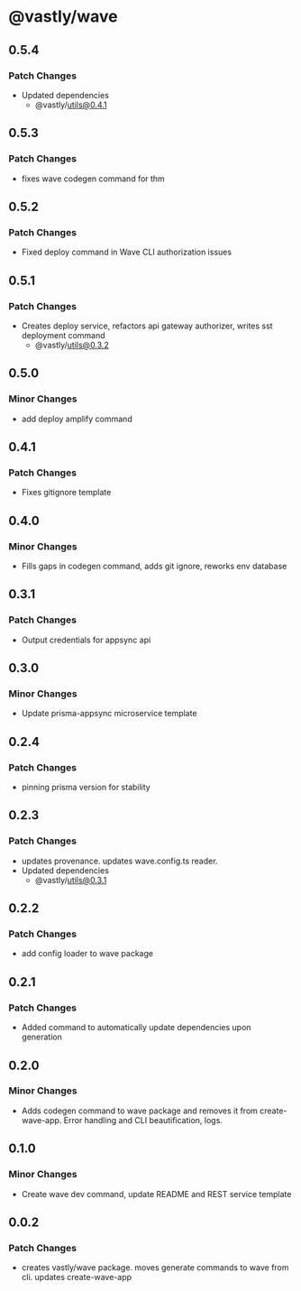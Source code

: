 # @vastly/wave

## 0.5.4

### Patch Changes

- Updated dependencies
  - @vastly/utils@0.4.1

## 0.5.3

### Patch Changes

- fixes wave codegen command for thm

## 0.5.2

### Patch Changes

- Fixed deploy command in Wave CLI authorization issues

## 0.5.1

### Patch Changes

- Creates deploy service, refactors api gateway authorizer, writes sst deployment command
  - @vastly/utils@0.3.2

## 0.5.0

### Minor Changes

- add deploy amplify command

## 0.4.1

### Patch Changes

- Fixes gitignore template

## 0.4.0

### Minor Changes

- Fills gaps in codegen command, adds git ignore, reworks env database

## 0.3.1

### Patch Changes

- Output credentials for appsync api

## 0.3.0

### Minor Changes

- Update prisma-appsync microservice template

## 0.2.4

### Patch Changes

- pinning prisma version for stability

## 0.2.3

### Patch Changes

- updates provenance. updates wave.config.ts reader.
- Updated dependencies
  - @vastly/utils@0.3.1

## 0.2.2

### Patch Changes

- add config loader to wave package

## 0.2.1

### Patch Changes

- Added command to automatically update dependencies upon generation

## 0.2.0

### Minor Changes

- Adds codegen command to wave package and removes it from create-wave-app. Error handling and CLI
  beautification, logs.

## 0.1.0

### Minor Changes

- Create wave dev command, update README and REST service template

## 0.0.2

### Patch Changes

- creates vastly/wave package. moves generate commands to wave from cli. updates create-wave-app
